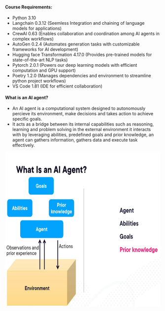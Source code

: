 #### Course Requirements:
- Python 3.10
- Langchain 0.3.12 (Seemless Integration and chaining of language models for applications)
- CrewAI 0.63 (Enables collaboration and coordination among AI agents in complex workflows)
- AutoGen 0.2.4 (Automates generation tasks with customizable frameworks for AI development)
- Hugging face Transformation 4.17.0 (Provides pre-trained models for state-of-the-art NLP tasks)
- Pytorch 2.0.1 (Powers our deep learning models with efficient computation and GPU support)
- Poetry 1.2.0 (Manages dependencies and environment to streamline python project workflows)
- VS Code 1.81 (IDE for efficient collaboration)

#### What is an AI agent?
- An AI agent is a computational system designed to autonomously percieve its environment, make decisions and takes action to achieve specific goals.
- It acts as a bridge between its internal capabilities such as reasoning, learning and problem solving in the external environment it interacts with by leveraging abilities, predefined goals and prior knowledge, an agent can gathers information, gathers data and execute task effectively.

<img src="https://github.com/ShauryaRawat10/Artificial-Intelligence/blob/ff70c3e2a077ef5f131d557dd5efe4e3634e8d2a/Storage/AgenticFrameworks/AI%20Agents%20Intro.png" alt="Sample Image" width="700" height="500">
